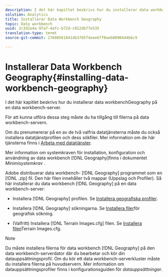 ```yaml
---
description: I det här kapitlet beskrivs hur du installerar data workbenchGeography på en data workbench-server.
solution: Analytics
title: Installerar Data Workbench Geography
topic: Data workbench
uuid: 2c3d2e4a-97a7-4afc-b72d-c012db77e535
translation-type: tm+mt
source-git-commit: 27600561841db3705f4eee6ff0aeb8890444bbc9

---
```



# Installerar Data Workbench Geography{#installing-data-workbench-geography}

I det här kapitlet beskrivs hur du installerar data workbenchGeography på en data workbench-server.

För att kunna utföra dessa steg måste du ha tillgång till filerna på data workbench-servern.

Om du prenumererar på en av de två valfria datatjänsterna måste du också installera datatjänstprofilen och dess sökfiler. Mer information om de här tjänsterna finns i [Arbeta med datatjänster](../../../home/c-geo-oview/c-wk-data-svcs/c-wk-data-svcs.md).

Mer information om systemkraven för installation, konfiguration och användning av data workbench [!DNL Geography]finns i dokumentet *Minimisystemkrav* .

Adobe distribuerar data workbench- [!DNL Geography] programmet som en [!DNL .zip] fil. Den här filen innehåller två mappar (Uppslag och Profiler). Så här installerar du data workbench [!DNL Geography] på en data workbench-server:

* Installera [!DNL Geography] profilen. Se [Installera geografiska profiler](../../../home/c-geo-oview/c-inst-geo/t-inst-geo-prof.md).

* Installera [!DNL Geography] sökningarna. Se [Installera filer](../../../home/c-geo-oview/c-inst-geo/t-inst-lkp-files.md)för geografisk sökning.

* (Valfritt) Installera [!DNL Terrain Images.cfg] filen. Se [Installera filen](../../../home/c-geo-oview/c-inst-geo/t-inst-trn-imgs-file.md)Terrain Images.cfg.

>[!NOTE]
>
>Du måste installera filerna för data workbench [!DNL Geography] på den data workbench-serverdator där du bearbetar och kör din datauppsättningsprofil. Om du kör ett data workbench-serverkluster måste du installera filerna på huvudservern. Mer information om datauppsättningsprofiler finns i konfigurationsguiden för *datauppsättningar*.
